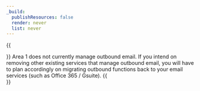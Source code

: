 ```yaml
---
_build:
  publishResources: false
  render: never
  list: never
---
```


{{<Aside type="note" header="Note">}}
Area 1 does not currently manage outbound email. If you intend on removing other existing services that manage outbound email, you will have to plan accordingly on migrating outbound functions back to your email services (such as Office 365 / Gsuite).
{{</Aside>}} 